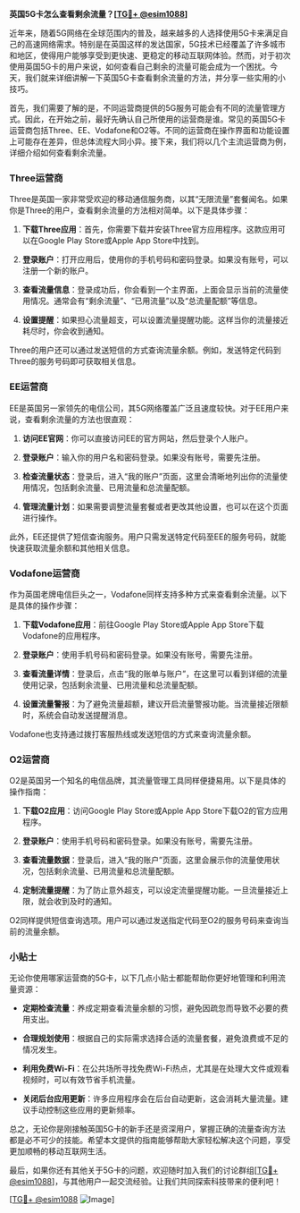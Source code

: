 **英国5G卡怎么查看剩余流量？[[TG💪+ @esim1088](https://t.me/s/esim1088)]**

近年来，随着5G网络在全球范围内的普及，越来越多的人选择使用5G卡来满足自己的高速网络需求。特别是在英国这样的发达国家，5G技术已经覆盖了许多城市和地区，使得用户能够享受到更快速、更稳定的移动互联网体验。然而，对于初次使用英国5G卡的用户来说，如何查看自己剩余的流量可能会成为一个困扰。今天，我们就来详细讲解一下英国5G卡查看剩余流量的方法，并分享一些实用的小技巧。

首先，我们需要了解的是，不同运营商提供的5G服务可能会有不同的流量管理方式。因此，在开始之前，最好先确认自己所使用的运营商是谁。常见的英国5G卡运营商包括Three、EE、Vodafone和O2等。不同的运营商在操作界面和功能设置上可能存在差异，但总体流程大同小异。接下来，我们将以几个主流运营商为例，详细介绍如何查看剩余流量。

### Three运营商

Three是英国一家非常受欢迎的移动通信服务商，以其“无限流量”套餐闻名。如果你是Three的用户，查看剩余流量的方法相对简单。以下是具体步骤：

1. **下载Three应用**：首先，你需要下载并安装Three官方应用程序。这款应用可以在Google Play Store或Apple App Store中找到。
   
2. **登录账户**：打开应用后，使用你的手机号码和密码登录。如果没有账号，可以注册一个新的账户。

3. **查看流量信息**：登录成功后，你会看到一个主界面，上面会显示当前的流量使用情况。通常会有“剩余流量”、“已用流量”以及“总流量配额”等信息。

4. **设置提醒**：如果担心流量超支，可以设置流量提醒功能。这样当你的流量接近耗尽时，你会收到通知。

Three的用户还可以通过发送短信的方式查询流量余额。例如，发送特定代码到Three的服务号码即可获取相关信息。

### EE运营商

EE是英国另一家领先的电信公司，其5G网络覆盖广泛且速度较快。对于EE用户来说，查看剩余流量的方法也很直观：

1. **访问EE官网**：你可以直接访问EE的官方网站，然后登录个人账户。

2. **登录账户**：输入你的用户名和密码登录。如果没有账号，需要先注册。

3. **检查流量状态**：登录后，进入“我的账户”页面，这里会清晰地列出你的流量使用情况，包括剩余流量、已用流量和总流量配额。

4. **管理流量计划**：如果需要调整流量套餐或者更改其他设置，也可以在这个页面进行操作。

此外，EE还提供了短信查询服务。用户只需发送特定代码至EE的服务号码，就能快速获取流量余额和其他相关信息。

### Vodafone运营商

作为英国老牌电信巨头之一，Vodafone同样支持多种方式来查看剩余流量。以下是具体的操作步骤：

1. **下载Vodafone应用**：前往Google Play Store或Apple App Store下载Vodafone的应用程序。

2. **登录账户**：使用手机号码和密码登录。如果没有账号，需要先注册。

3. **查看流量详情**：登录后，点击“我的账单与账户”，在这里可以看到详细的流量使用记录，包括剩余流量、已用流量和总流量配额。

4. **设置流量警报**：为了避免流量超额，建议开启流量警报功能。当流量接近限额时，系统会自动发送提醒消息。

Vodafone也支持通过拨打客服热线或发送短信的方式来查询流量余额。

### O2运营商

O2是英国另一个知名的电信品牌，其流量管理工具同样便捷易用。以下是具体的操作指南：

1. **下载O2应用**：访问Google Play Store或Apple App Store下载O2的官方应用程序。

2. **登录账户**：使用手机号码和密码登录。如果没有账号，需要先注册。

3. **查看流量数据**：登录后，进入“我的账户”页面，这里会展示你的流量使用状况，包括剩余流量、已用流量和总流量配额。

4. **定制流量提醒**：为了防止意外超支，可以设定流量提醒功能。一旦流量接近上限，就会收到及时的通知。

O2同样提供短信查询选项。用户可以通过发送指定代码至O2的服务号码来查询当前的流量余额。

### 小贴士

无论你使用哪家运营商的5G卡，以下几点小贴士都能帮助你更好地管理和利用流量资源：

- **定期检查流量**：养成定期查看流量余额的习惯，避免因疏忽而导致不必要的费用支出。
  
- **合理规划使用**：根据自己的实际需求选择合适的流量套餐，避免浪费或不足的情况发生。

- **利用免费Wi-Fi**：在公共场所寻找免费Wi-Fi热点，尤其是在处理大文件或观看视频时，可以有效节省手机流量。

- **关闭后台应用更新**：许多应用程序会在后台自动更新，这会消耗大量流量。建议手动控制这些应用的更新频率。

总之，无论你是刚接触英国5G卡的新手还是资深用户，掌握正确的流量查询方法都是必不可少的技能。希望本文提供的指南能够帮助大家轻松解决这个问题，享受更加顺畅的移动互联网生活。

最后，如果你还有其他关于5G卡的问题，欢迎随时加入我们的讨论群组[[TG💪+ @esim1088](https://t.me/s/esim1088)]，与其他用户一起交流经验。让我们共同探索科技带来的便利吧！

[[TG💪+ @esim1088](https://t.me/s/esim1088) ![Image](https://i.postimg.cc/4NQfJmqS/Snipaste-2025-05-13-00-14-12.png)]